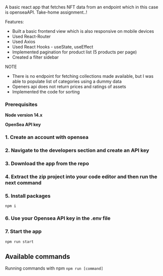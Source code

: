 A basic react app that fetches NFT data from an endpoint which in this case is openseaAPI. Take-home assignment..!

Features:

- Built a basic frontend view which is also responsive on mobile devices
- Used React-Router
- Used Axios
- Used React Hooks - useState, useEffect
- Implemented pagination for product list (5 products per page)
- Created a filter sidebar

NOTE

- There is no endpoint for fetching collections made available, but I was able to populate list of categories using a dummy data
- Openers api does not return prices and ratings of assets
- Implemented the code for sorting 


### Prerequisites

**Node version 14.x**

**OpenSea API key**

### 1. Create an account with opensea

### 2. Navigate to the developers section and create an API key

### 3. Download the app from the repo 

### 4. Extract the zip project into your code editor and then run the next command

### 5. Install packages

```shell
npm i
```
### 6. Use your Opensea API key in the .env file

### 7. Start the app

```shell
npm run start
```

## Available commands

Running commands with npm `npm run [command]`
